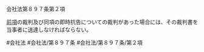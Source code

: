 会社法第８９７条第２項

[前項](会社法＿＿＿＿第８９７条第１項)の裁判及び同項の即時抗告についての裁判があった場合には、その裁判書を当事者に送達しなければならない。

#会社法
#会社法/第８９７条
#会社法/第８９７条/第２項
